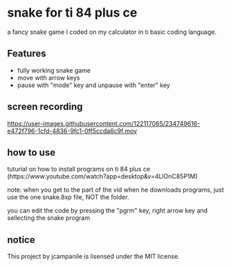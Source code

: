 <h1>snake for ti 84 plus ce</h1>
a fancy snake game I coded on my calculator in ti basic coding language.
<h2>Features</h2>
<ul>
<li>fully working snake game</li>
<li>move with arrow keys</li>
<li>pause with "mode" key and unpause with "enter" key</li>
</ul>
<h2>screen recording</h2>

https://user-images.githubusercontent.com/122117065/234749616-e472f796-1cfd-4836-9fc1-0ff5ccda6c9f.mov

<h2>how to use</h2>
<p>tuturial on  how to install programs on ti 84 plus ce (https://www.youtube.com/watch?app=desktop&v=4LlOnC85P1M)</p>
note: when you get to the part of the vid when he downloads programs, just use the one snake.8xp file, NOT the folder.
<p>you can edit the code by pressing the "pgrm" key, right arrow key and sellecting the snake program</p>
<h2>notice</h2>
This project by jcampanile is lisensed under the MIT license.
